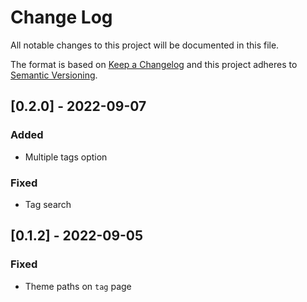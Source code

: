
# Change Log
All notable changes to this project will be documented in this file.
 
The format is based on [Keep a Changelog](http://keepachangelog.com/)
and this project adheres to [Semantic Versioning](http://semver.org/).

## [0.2.0] - 2022-09-07

### Added
- Multiple tags option

### Fixed
- Tag search

## [0.1.2] - 2022-09-05

### Fixed
- Theme paths on `tag` page